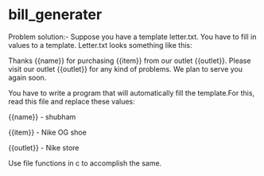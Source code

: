 # bill_generater


Problem solution:-
Suppose you have a template letter.txt. You have to fill in values to a template. Letter.txt looks something like this:

Thanks {{name}} for purchasing {{item}} from our outlet {{outlet}}. Please visit our outlet {{outlet}} for any kind of problems. We plan to serve you again soon.

You have to write a program that will automatically fill the template.For this, read this file and replace these values:

{{name}} - shubham 

{{item}} - Nike OG shoe 

{{outlet}} - Nike store

Use file functions in c to accomplish the same.


